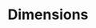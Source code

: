 ---
layout: default
bigquery: https://console.cloud.google.com/bigquery?p=covid-19-dimensions-ai&page=table&d=data&t=publications
contributors: Digital Science, https://www.digital-science.com/
cost: Free for personal, non-commercial use.
description: Dimensions contains more than 100 million publications, ranging from
  articles published in scholarly journals, books and book chapters, to preprints
  and conference proceedings. All publications are contextualized with linked data
  sets, funding, publications, patents, clinical trials, and policy documents. You
  can also view associated categories, funders, institutions, and researcher profiles.
documentation: https://docs.dimensions.ai/bigquery/index.html
last_edit: Mon, 04 Apr 2022 19:04:00 GMT
location: https://www.dimensions.ai/products/free/
maintained_by: Digital Science, https://www.digital-science.com/
schema_fields: '[''repository_url'', ''external_ids'', ''email_address'', ''funding_cny'',
  ''embargo_date'', ''date_modified'', ''date_imported_gbq'', ''funding_amount'',
  ''pmid'', ''phase'', ''research_org_state_names'', ''category_hra'', ''concepts'',
  ''funding_details'', ''open_access_categories'', ''end_year'', ''interventions'',
  ''application_number'', ''acknowledgements'', ''mesh_headings'', ''active_years'',
  ''family_id'', ''funder_org_countries'', ''priority_date'', ''editors'', ''associated_publication_pmid'',
  ''conference'', ''id'', ''address'', ''cpc'', ''issue'', ''category_hrcs_hc'', ''wikipedia_url'',
  ''patent_ids'', ''altmetrics'', ''funder_org_state_codes'', ''grant_number'', ''category_icrp_cso'',
  ''publication_date'', ''original_assignee_orgs'', ''original_assignee'', ''research_org_state_codes'',
  ''associated_publication_arxiv_id'', ''granted_date'', ''original_title'', ''funder_org'',
  ''current_assignee_countries'', ''category_uoa'', ''aliases'', ''description'',
  ''conditions'', ''expiration_year'', ''date_inserted'', ''journal'', ''research_org_city_names'',
  ''title'', ''inventor_names'', ''expiration_date'', ''doi'', ''kind'', ''created_date'',
  ''funding_aud'', ''type'', ''abstract'', ''funding_eur'', ''resulting_publication_ids'',
  ''citation_string'', ''research_orgs'', ''original_abstract'', ''isbn'', ''volume'',
  ''funder_countries'', ''priority_year'', ''brief_title'', ''granted_year'', ''metrics'',
  ''linkout'', ''clinical_trial_ids'', ''legal_events'', ''research_org_countries'',
  ''start_year'', ''funding_currency'', ''assignee_orgs'', ''status'', ''publisher'',
  ''acronym'', ''funding_chf'', ''ipcr'', ''citations'', ''date_normal'', ''relationships'',
  ''arxiv_id'', ''types'', ''research_org_country_names'', ''research_org_cities'',
  ''category_for'', ''authors'', ''funder_org_acronyms'', ''filing_year'', ''associated_publication_id'',
  ''source_id'', ''funding_gbp'', ''categories'', ''funding_nzd'', ''funding_usd'',
  ''parent_id'', ''current_assignee_orgs'', ''name'', ''pmcid'', ''established'',
  ''end_date'', ''gender'', ''category_bra'', ''reference_ids'', ''jurisdiction'',
  ''investigators'', ''funder_orgs'', ''registry'', ''resulting_publication_doi'',
  ''repository_name'', ''open_access_categories_v2'', ''citations_count'', ''foa_number'',
  ''funder_org_cities'', ''original_assignee_countries'', ''acronyms'', ''category_icrp_ct'',
  ''funding_jpy'', ''filing_date'', ''family_members_ids'', ''license'', ''links'',
  ''year'', ''supporting_grant_ids'', ''cited_by_ids'', ''associated_publication_doi'',
  ''eisbn'', ''organisation_details'', ''publication_ids'', ''category_rcdc'', ''proceedings_title'',
  ''subtitles'', ''filing_status'', ''pages'', ''funding_cad'', ''family_count'',
  ''category_hrcs_rac'', ''journal_lists'', ''date_online'', ''language'', ''labels'',
  ''date'', ''book_title'', ''legal_status'', ''date_print'', ''category_sdg'', ''assignee_countries'',
  ''current_assignee'', ''mesh_terms'', ''associated_grant_ids'', ''repository_id'',
  ''start_date'', ''book_series_title'', ''publication_year'', ''researcher_ids'']'
shortname: dimensions
tags:
- scholarly literature
- patents
- funding
- clinical trials
- academic profiles
terms_of_use: 'Use of both the Dimensions COVID-19 dataset and full Dimensions dataset
  are subject to the Dimensions Terms of use: https://www.dimensions.ai/policies-terms-legal '
title: Dimensions
uuid: dcff88bd-fe6b-4fdb-8159-809bf9d7bc1c
---